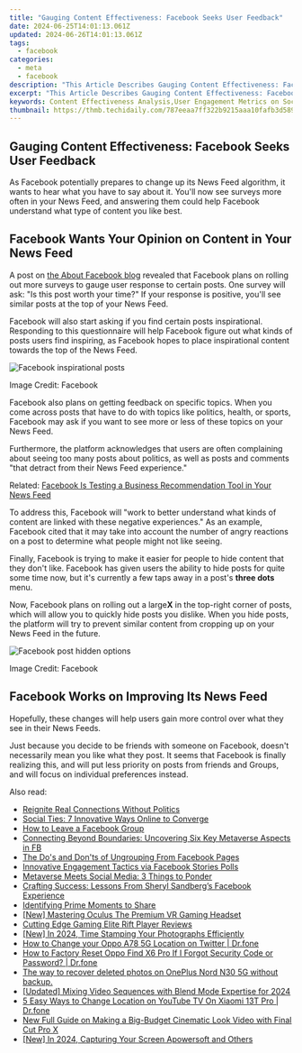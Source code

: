 ```yaml
---
title: "Gauging Content Effectiveness: Facebook Seeks User Feedback"
date: 2024-06-25T14:01:13.061Z
updated: 2024-06-26T14:01:13.061Z
tags:
  - facebook
categories:
  - meta
  - facebook
description: "This Article Describes Gauging Content Effectiveness: Facebook Seeks User Feedback"
excerpt: "This Article Describes Gauging Content Effectiveness: Facebook Seeks User Feedback"
keywords: Content Effectiveness Analysis,User Engagement Metrics on Social Media,Social Media Feedback Mechanisms,Digital Content Performance Measurement,Improving Social Media Post Impact,User-Driven Content Optimization Strategies,Engagement Analytics in Social Networking
thumbnail: https://thmb.techidaily.com/787eeaa7ff322b9215aaa10fafb3d58916c322d18ab57de64728f0cbbe83b061.png
---
```


## Gauging Content Effectiveness: Facebook Seeks User Feedback

 As Facebook potentially prepares to change up its News Feed algorithm, it wants to hear what you have to say about it. You'll now see surveys more often in your News Feed, and answering them could help Facebook understand what type of content you like best.

## Facebook Wants Your Opinion on Content in Your News Feed

 A post on [the About Facebook blog](https://about.fb.com/news/2021/04/incorporating-more-feedback-into-news-feed-ranking/) revealed that Facebook plans on rolling out more surveys to gauge user response to certain posts. One survey will ask: "Is this post worth your time?" If your response is positive, you'll see similar posts at the top of your News Feed.

 Facebook will also start asking if you find certain posts inspirational. Responding to this questionnaire will help Facebook figure out what kinds of posts users find inspiring, as Facebook hopes to place inspirational content towards the top of the News Feed.

![Facebook inspirational posts](https://static1.makeuseofimages.com/wordpress/wp-content/uploads/2021/04/inspirational-posts-facebook.jpg)

Image Credit: Facebook

 Facebook also plans on getting feedback on specific topics. When you come across posts that have to do with topics like politics, health, or sports, Facebook may ask if you want to see more or less of these topics on your News Feed.

 Furthermore, the platform acknowledges that users are often complaining about seeing too many posts about politics, as well as posts and comments "that detract from their News Feed experience."

 Related: [Facebook Is Testing a Business Recommendation Tool in Your News Feed](https://www.makeuseof.com/facebook-testing-business-recommendation-tool-news-feed/)

 To address this, Facebook will "work to better understand what kinds of content are linked with these negative experiences." As an example, Facebook cited that it may take into account the number of angry reactions on a post to determine what people might not like seeing.

 Finally, Facebook is trying to make it easier for people to hide content that they don't like. Facebook has given users the ability to hide posts for quite some time now, but it's currently a few taps away in a post's **three dots** menu.

 Now, Facebook plans on rolling out a large**X** in the top-right corner of posts, which will allow you to quickly hide posts you dislike. When you hide posts, the platform will try to prevent similar content from cropping up on your News Feed in the future.

![Facebook post hidden options](https://static1.makeuseofimages.com/wordpress/wp-content/uploads/2021/04/facebook-post-hidden-options.jpg)

Image Credit: Facebook

## Facebook Works on Improving Its News Feed

 Hopefully, these changes will help users gain more control over what they see in their News Feeds.

 Just because you decide to be friends with someone on Facebook, doesn't necessarily mean you like what they post. It seems that Facebook is finally realizing this, and will put less priority on posts from friends and Groups, and will focus on individual preferences instead.


<ins class="adsbygoogle"
     style="display:block"
     data-ad-format="autorelaxed"
     data-ad-client="ca-pub-7571918770474297"
     data-ad-slot="1223367746"></ins>



<ins class="adsbygoogle"
     style="display:block"
     data-ad-client="ca-pub-7571918770474297"
     data-ad-slot="8358498916"
     data-ad-format="auto"
     data-full-width-responsive="true"></ins>

<span class="atpl-alsoreadstyle">Also read:</span>
<div><ul>
<li><a href="https://facebook.techidaily.com/reignite-real-connections-without-politics/"><u>Reignite Real Connections Without Politics</u></a></li>
<li><a href="https://facebook.techidaily.com/social-ties-7-innovative-ways-online-to-converge/"><u>Social Ties: 7 Innovative Ways Online to Converge</u></a></li>
<li><a href="https://facebook.techidaily.com/how-to-leave-a-facebook-group/"><u>How to Leave a Facebook Group</u></a></li>
<li><a href="https://facebook.techidaily.com/connecting-beyond-boundaries-uncovering-six-key-metaverse-aspects-in-fb/"><u>Connecting Beyond Boundaries: Uncovering Six Key Metaverse Aspects in FB</u></a></li>
<li><a href="https://facebook.techidaily.com/the-dos-and-donts-of-ungrouping-from-facebook-pages/"><u>The Do's and Don'ts of Ungrouping From Facebook Pages</u></a></li>
<li><a href="https://facebook.techidaily.com/innovative-engagement-tactics-via-facebook-stories-polls/"><u>Innovative Engagement Tactics via Facebook Stories Polls</u></a></li>
<li><a href="https://facebook.techidaily.com/metaverse-meets-social-media-3-things-to-ponder/"><u>Metaverse Meets Social Media: 3 Things to Ponder</u></a></li>
<li><a href="https://facebook.techidaily.com/crafting-success-lessons-from-sheryl-sandbergs-facebook-experience/"><u>Crafting Success: Lessons From Sheryl Sandberg’s Facebook Experience</u></a></li>
<li><a href="https://facebook.techidaily.com/identifying-prime-moments-to-share/"><u>Identifying Prime Moments to Share</u></a></li>
<li><a href="https://extra-approaches.techidaily.com/new-mastering-oculus-the-premium-vr-gaming-headset/"><u>[New] Mastering Oculus  The Premium VR Gaming Headset</u></a></li>
<li><a href="https://extra-lessons.techidaily.com/cutting-edge-gaming-elite-rift-player-reviews/"><u>Cutting Edge Gaming  Elite Rift Player Reviews</u></a></li>
<li><a href="https://vp-tips.techidaily.com/new-in-2024-time-stamping-your-photographs-efficiently/"><u>[New] In 2024, Time Stamping Your Photographs Efficiently</u></a></li>
<li><a href="https://location-social.techidaily.com/how-to-change-your-oppo-a78-5g-location-on-twitter-drfone-by-drfone-virtual-android/"><u>How to Change your Oppo A78 5G Location on Twitter | Dr.fone</u></a></li>
<li><a href="https://techidaily.com/how-to-factory-reset-oppo-find-x6-pro-if-i-forgot-security-code-or-password-drfone-by-drfone-reset-android-reset-android/"><u>How to Factory Reset Oppo Find X6 Pro If I Forgot Security Code or Password? | Dr.fone</u></a></li>
<li><a href="https://techidaily.com/the-way-to-recover-deleted-photos-on-oneplus-nord-n30-5g-without-backup-by-fonelab-android-recover-photos/"><u>The way to recover deleted photos on OnePlus Nord N30 5G without backup.</u></a></li>
<li><a href="https://screen-video-capture.techidaily.com/updated-mixing-video-sequences-with-blend-mode-expertise-for-2024/"><u>[Updated] Mixing Video Sequences with Blend Mode Expertise for 2024</u></a></li>
<li><a href="https://location-fake.techidaily.com/5-easy-ways-to-change-location-on-youtube-tv-on-xiaomi-13t-pro-drfone-by-drfone-virtual-android/"><u>5 Easy Ways to Change Location on YouTube TV On Xiaomi 13T Pro | Dr.fone</u></a></li>
<li><a href="https://ai-driven-video-production.techidaily.com/new-full-guide-on-making-a-big-budget-cinematic-look-video-with-final-cut-pro-x/"><u>New Full Guide on Making a Big-Budget Cinematic Look Video with Final Cut Pro X</u></a></li>
<li><a href="https://digital-screen-recording.techidaily.com/new-in-2024-capturing-your-screen-apowersoft-and-others/"><u>[New] In 2024, Capturing Your Screen  Apowersoft and Others</u></a></li>
</ul></div>
